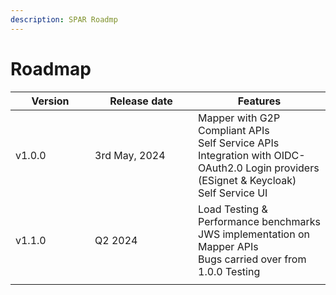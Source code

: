 ```yaml
---
description: SPAR Roadmp
---
```


# Roadmap

<table><thead><tr><th width="111">Version</th><th width="149">Release date</th><th>Features</th></tr></thead><tbody><tr><td>v1.0.0</td><td>3rd May, 2024</td><td>Mapper with G2P Compliant APIs<br>Self Service APIs<br>Integration with OIDC-OAuth2.0 Login providers (ESignet &#x26; Keycloak)<br>Self Service UI </td></tr><tr><td>v1.1.0</td><td>Q2 2024</td><td>Load Testing &#x26; Performance benchmarks<br>JWS implementation on Mapper APIs<br>Bugs carried over from 1.0.0 Testing</td></tr><tr><td></td><td></td><td></td></tr></tbody></table>


